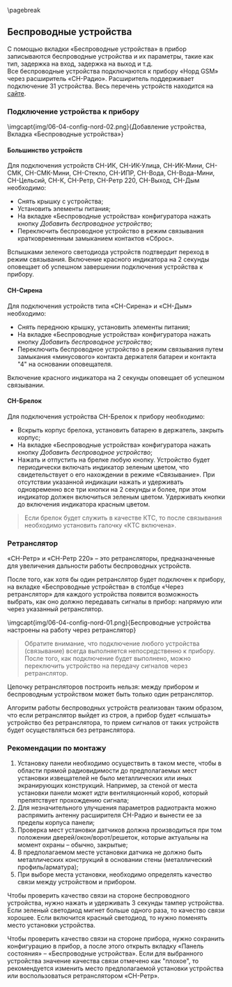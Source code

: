 \pagebreak

## Беспроводные устройства

С помощью вкладки «Беспроводные устройства» в прибор записываются беспроводные устройства и их параметры, такие как тип, задержка на вход, задержка на выход и т.д.    
Все беспроводные устройства подключаются к прибору «Норд GSM» через расширитель «СН-Радио». Расширитель поддерживает подключение 31 устройства. Весь перечень устройств находится на [сайте](https://shop.cnord.ru/sn.html).

### Подключение устройства к прибору

\imgcapt{img/06-04-config-nord-02.png}{Добавление устройства, Вкладка «Беспроводные устройства»}

#### Большинство устройств
 
Для подключения устройств СН-ИК, СН-ИК-Улица, СН-ИК-Мини, СН-СМК, СН-СМК-Мини, СН-Стекло, СН-ИПР, СН-Вода, СН-Вода-Мини, СН-Цельсий, СН-К, СН-Ретр, СН-Ретр 220, СН-Выход, СН-Дым необходимо:

* Снять крышку с устройства;
* Установить элементы питания;
* На вкладке «Беспроводные устройства» конфигуратора нажать кнопку _Добавить беспроводное устройство_;
* Переключить беспроводное устройство в режим связывания кратковременным замыканием контактов «Сброс».

Вспышками зеленого светодиода устройств подтвердит переход в режим связывания.
Включение красного индикатора на 2 секунды оповещает об успешном завершении подключения устройства к прибору.

#### СН-Сирена

Для подключения устройств типа «СН-Сирена» и «СН-Дым» необходимо:

* Снять переднюю крышку, установить элементы питания;
* На вкладке «Беспроводные устройства» конфигуратора нажать кнопку _Добавить беспроводное устройство_;
* Переключить беспроводное устройство в режим связывания путем замыкания «минусового» контакта держателя батареи и контакта "4" на основании оповещателя.

Включение красного индикатора на 2 секунды оповещает об успешном связывании.

#### СН-Брелок

Для подключения устройства СН-Брелок к прибору необходимо:

* Вскрыть корпус брелока, установить батарею в держатель, закрыть корпус;
* На вкладке «Беспроводные устройства» конфигуратора нажать кнопку _Добавить беспроводное устройство_;
* Нажать и отпустить на брелке любую кнопку. Устройство будет периодически включать индикатор зеленым цветом, что свидетельствует о его нахождении в режиме «Связывание». При отсутствии указанной индикации нажать и удерживать одновременно все три кнопки на 2 секунды и более, при этом индикатор должен включиться зеленым цветом. Удерживать кнопки до включения индикатора красным цветом.

> Если брелок будет служить в качестве КТС, то после связывания необходимо установить галочку «КТС включена».

### Ретранслятор

«СН-Ретр» и «СН-Ретр 220» – это ретрансляторы, предназначенные для увеличения дальности работы беспроводных устройств.

После того, как хотя бы один ретранслятор будет подключен к прибору, на вкладке «Беспроводные устройства» в столбце «Через ретранслятор» для каждого устройства появится возможность выбрать, как оно должно передавать сигналы в прибор: напрямую или через указанный ретранслятор.

\imgcapt{img/06-04-config-nord-01.png}{Беспроводные устройства настроены на работу через ретранслятор}

> Обратите внимание, что подключение любого устройства (связывание) всегда выполняется непосредственно к прибору. После того, как подключение будет выполнено, можно переключить устройство на передачу сигналов через ретранслятор.

Цепочку ретрансляторов построить нельзя: между прибором и беспроводным устройством может быть только один ретранслятор.

Алгоритм работы беспроводных устройств реализован таким образом, что если ретранслятор выйдет из строя, а прибор будет «слышать» устройство без ретранслятора, то прием сигналов от таких устройств будет осуществляться без ретранслятора.

### Рекомендации по монтажу

1. Установку панели необходимо осуществить в таком месте, чтобы в области прямой радиовидимости до предполагаемых мест установки извещателей не было металлических или иных экранирующих конструкций. Например, за стеной от места установки панели может идти вентиляционный короб, который препятствует прохождению сигнала;
2. Для незначительного улучшения параметров радиотракта можно распрямить антенну расширителя СН-Радио и вынести ее за пределы корпуса панели;
3. Проверка мест установки датчиков должна производиться при том положении дверей/окон/ворот/решеток, которые актуальны на момент охраны – обычно, закрытые;
4. В предполагаемом месте установки датчика не должно быть металлических конструкций в основании стены (металлический профиль/арматура);
5. При выборе места установки, необходимо определять качество связи между устройством и прибором. 

Чтобы проверить качество связи на стороне беспроводного устройства, нужно нажать и удерживать 3 секунды тампер устройства. Если зеленый светодиод мигнет больше одного раза, то качество связи хорошее. Если включится красный светодиод, то нужно поменять место установки устройства.

Чтобы проверить качество связи на стороне прибора, нужно сохранить конфигурацию в прибор, а после этого открыть вкладку «Панель состояния» – «Беспроводные устройства». Если для выбранного устройства значение качества связи отмечено как "плохое", то рекомендуется изменить место предполагаемой установки устройства или воспользоваться ретранслятором «СН-Ретр».
